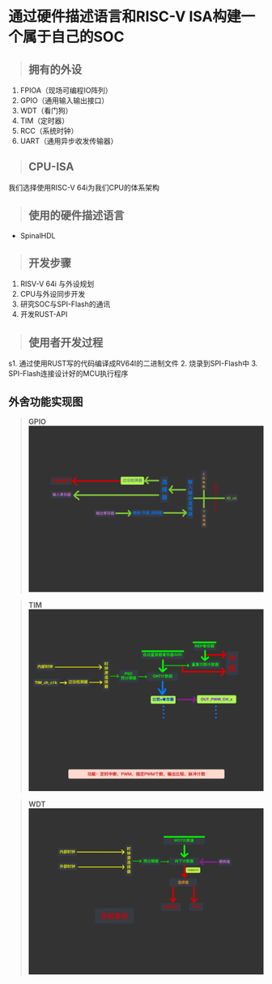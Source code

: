 # 通过硬件描述语言和RISC-V ISA构建一个属于自己的SOC

> ## 拥有的外设
1. FPIOA（现场可编程IO阵列）
2. GPIO（通用输入输出接口）
3. WDT（看门狗）
4. TIM（定时器）
5. RCC（系统时钟）
6. UART（通用异步收发传输器）

> ## CPU-ISA
我们选择使用RISC-V 64i为我们CPU的体系架构

> ## 使用的硬件描述语言
- SpinalHDL

> ## 开发步骤
1. RISV-V 64i 与外设规划
2. CPU与外设同步开发
3. 研究SOC与SPI-Flash的通讯
4. 开发RUST-API

> ## 使用者开发过程
s1. 通过使用RUST写的代码编译成RV64I的二进制文件
2. 烧录到SPI-Flash中
3. SPI-Flash连接设计好的MCU执行程序




## 外舍功能实现图
> **GPIO**
![GPIO](./Photo/IMG_0312(20230424-160430).JPG)

> **TIM**
![TIM](./Photo/IMG_0311(20230424-160415).JPG)

> **WDT**
![WDT](./Photo/IMG_0313(20230424-160446).JPG)
